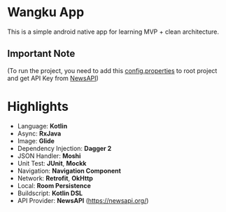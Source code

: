 
# Wangku App

This is a simple android native app for learning MVP + clean architecture.

## Important Note
(To run the project, you need to add this [config.properties](https://drive.google.com/file/d/1h-L8lVIb3G_yLpYzIWyDoWcRHA9oUzuQ/view?usp=share_link) to root project and get API Key from [NewsAPI](https://newsapi.org/))


# Highlights

- Language: **Kotlin**
- Async: **RxJava**
- Image: **Glide**
- Dependency Injection: **Dagger 2**
- JSON Handler: **Moshi**
- Unit Test: **JUnit**, **Mockk**
- Navigation: **Navigation Component**
- Network: **Retrofit**, **OkHttp**
- Local: **Room Persistence**
- Buildscript: **Kotlin DSL**
- API Provider: **NewsAPI** (https://newsapi.org/)